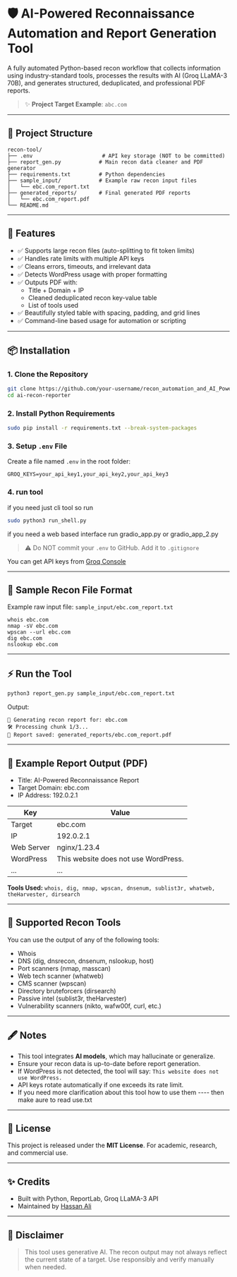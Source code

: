 # 🛡️ AI-Powered Reconnaissance Automation and Report Generation Tool

A fully automated Python-based recon workflow that collects information using industry-standard tools, processes the results with AI (Groq LLaMA-3 70B), and generates structured, deduplicated, and professional PDF reports.

> ✨ **Project Target Example**: `abc.com`

---

## 📁 Project Structure

```
recon-tool/
├── .env                      # API key storage (NOT to be committed)
├── report_gen.py            # Main recon data cleaner and PDF generator
├── requirements.txt         # Python dependencies
├── sample_input/            # Example raw recon input files
│   └── ebc.com_report.txt
├── generated_reports/       # Final generated PDF reports
│   └── ebc.com_report.pdf
└── README.md
```

---

## 🚧 Features

- ✅ Supports large recon files (auto-splitting to fit token limits)
- ✅ Handles rate limits with multiple API keys
- ✅ Cleans errors, timeouts, and irrelevant data
- ✅ Detects WordPress usage with proper formatting
- ✅ Outputs PDF with:
  - Title + Domain + IP
  - Cleaned deduplicated recon key-value table
  - List of tools used
- ✅ Beautifully styled table with spacing, padding, and grid lines
- ✅ Command-line based usage for automation or scripting

---

## 📦 Installation

### 1. Clone the Repository

```bash
git clone https://github.com/your-username/recon_automation_and_AI_Powered_Report_generation
cd ai-recon-reporter
```

### 2. Install Python Requirements

```bash
sudo pip install -r requirements.txt --break-system-packages
```

### 3. Setup `.env` File

Create a file named `.env` in the root folder:

```
GROQ_KEYS=your_api_key1,your_api_key2,your_api_key3
```

### 4. run tool
 if you need just cli tool so run 
```bash
sudo python3 run_shell.py
```
if you need a web based interface run gradio_app.py  or  gradio_app_2.py


> ⚠️ Do NOT commit your `.env` to GitHub. Add it to `.gitignore`

You can get API keys from [Groq Console](https://console.groq.com/)

---

## 📄 Sample Recon File Format

Example raw input file: `sample_input/ebc.com_report.txt`

```
whois ebc.com
nmap -sV ebc.com
wpscan --url ebc.com
dig ebc.com
nslookup ebc.com
```

---

## ⚡ Run the Tool

```bash
python3 report_gen.py sample_input/ebc.com_report.txt
```

Output:
```
📂 Generating recon report for: ebc.com
🛠️ Processing chunk 1/3...
🔹 Report saved: generated_reports/ebc.com_report.pdf
```

---

## 📕 Example Report Output (PDF)

- Title: AI-Powered Reconnaissance Report
- Target Domain: ebc.com
- IP Address: 192.0.2.1

| Key           | Value                                |
|----------------|----------------------------------------|
| Target        | ebc.com                              |
| IP            | 192.0.2.1                            |
| Web Server    | nginx/1.23.4                         |
| WordPress     | This website does not use WordPress. |
| ...           | ...                                  |

**Tools Used:**
`whois, dig, nmap, wpscan, dnsenum, sublist3r, whatweb, theHarvester, dirsearch`

---

## 🔧 Supported Recon Tools

You can use the output of any of the following tools:

- Whois
- DNS (dig, dnsrecon, dnsenum, nslookup, host)
- Port scanners (nmap, masscan)
- Web tech scanner (whatweb)
- CMS scanner (wpscan)
- Directory bruteforcers (dirsearch)
- Passive intel (sublist3r, theHarvester)
- Vulnerability scanners (nikto, wafw00f, curl, etc.)

---

## 🖋️ Notes

- This tool integrates **AI models**, which may hallucinate or generalize.
- Ensure your recon data is up-to-date before report generation.
- If WordPress is not detected, the tool will say: `This website does not use WordPress.`
- API keys rotate automatically if one exceeds its rate limit.
- If you need more clarification about this tool how to use them ---- then make aure to read use.txt

---

## 📖 License

This project is released under the **MIT License**. For academic, research, and commercial use.

---

## ✨ Credits

- Built with Python, ReportLab, Groq LLaMA-3 API
- Maintained by [Hassan Ali](https://github.com/hassanali167)

---

## 🚨 Disclaimer

> This tool uses generative AI. The recon output may not always reflect the current state of a target.
> Use responsibly and verify manually when needed.

